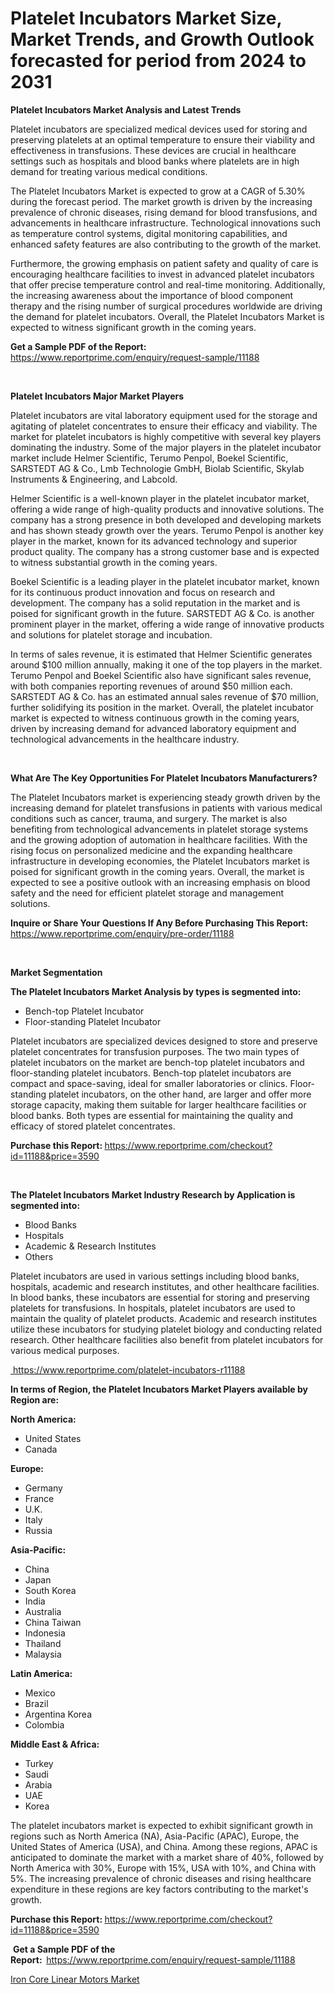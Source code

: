 <p><h1>Platelet Incubators Market Size, Market Trends, and Growth Outlook forecasted for period from 2024 to 2031</h1></p><p><strong>Platelet Incubators Market Analysis and Latest Trends</strong></p>
<p><p>Platelet incubators are specialized medical devices used for storing and preserving platelets at an optimal temperature to ensure their viability and effectiveness in transfusions. These devices are crucial in healthcare settings such as hospitals and blood banks where platelets are in high demand for treating various medical conditions.</p><p>The Platelet Incubators Market is expected to grow at a CAGR of 5.30% during the forecast period. The market growth is driven by the increasing prevalence of chronic diseases, rising demand for blood transfusions, and advancements in healthcare infrastructure. Technological innovations such as temperature control systems, digital monitoring capabilities, and enhanced safety features are also contributing to the growth of the market.</p><p>Furthermore, the growing emphasis on patient safety and quality of care is encouraging healthcare facilities to invest in advanced platelet incubators that offer precise temperature control and real-time monitoring. Additionally, the increasing awareness about the importance of blood component therapy and the rising number of surgical procedures worldwide are driving the demand for platelet incubators. Overall, the Platelet Incubators Market is expected to witness significant growth in the coming years.</p></p>
<p><strong>Get a Sample PDF of the Report:&nbsp;</strong> <a href="https://www.reportprime.com/enquiry/request-sample/11188">https://www.reportprime.com/enquiry/request-sample/11188</a></p>
<p>&nbsp;</p>
<p><strong>Platelet Incubators Major Market Players</strong></p>
<p><p>Platelet incubators are vital laboratory equipment used for the storage and agitating of platelet concentrates to ensure their efficacy and viability. The market for platelet incubators is highly competitive with several key players dominating the industry. Some of the major players in the platelet incubator market include Helmer Scientific, Terumo Penpol, Boekel Scientific, SARSTEDT AG & Co., Lmb Technologie GmbH, Biolab Scientific, Skylab Instruments & Engineering, and Labcold.</p><p>Helmer Scientific is a well-known player in the platelet incubator market, offering a wide range of high-quality products and innovative solutions. The company has a strong presence in both developed and developing markets and has shown steady growth over the years. Terumo Penpol is another key player in the market, known for its advanced technology and superior product quality. The company has a strong customer base and is expected to witness substantial growth in the coming years.</p><p>Boekel Scientific is a leading player in the platelet incubator market, known for its continuous product innovation and focus on research and development. The company has a solid reputation in the market and is poised for significant growth in the future. SARSTEDT AG & Co. is another prominent player in the market, offering a wide range of innovative products and solutions for platelet storage and incubation.</p><p>In terms of sales revenue, it is estimated that Helmer Scientific generates around $100 million annually, making it one of the top players in the market. Terumo Penpol and Boekel Scientific also have significant sales revenue, with both companies reporting revenues of around $50 million each. SARSTEDT AG & Co. has an estimated annual sales revenue of $70 million, further solidifying its position in the market. Overall, the platelet incubator market is expected to witness continuous growth in the coming years, driven by increasing demand for advanced laboratory equipment and technological advancements in the healthcare industry.</p></p>
<p>&nbsp;</p>
<p><strong>What Are The Key Opportunities For Platelet Incubators Manufacturers?</strong></p>
<p><p>The Platelet Incubators market is experiencing steady growth driven by the increasing demand for platelet transfusions in patients with various medical conditions such as cancer, trauma, and surgery. The market is also benefiting from technological advancements in platelet storage systems and the growing adoption of automation in healthcare facilities. With the rising focus on personalized medicine and the expanding healthcare infrastructure in developing economies, the Platelet Incubators market is poised for significant growth in the coming years. Overall, the market is expected to see a positive outlook with an increasing emphasis on blood safety and the need for efficient platelet storage and management solutions.</p></p>
<p><strong>Inquire or Share Your Questions If Any Before Purchasing This Report:</strong> <a href="https://www.reportprime.com/enquiry/pre-order/11188">https://www.reportprime.com/enquiry/pre-order/11188</a></p>
<p>&nbsp;</p>
<p><strong>Market Segmentation</strong></p>
<p><strong>The Platelet Incubators Market Analysis by types is segmented into:</strong></p>
<p><ul><li>Bench-top Platelet Incubator</li><li>Floor-standing Platelet Incubator</li></ul></p>
<p><p>Platelet incubators are specialized devices designed to store and preserve platelet concentrates for transfusion purposes. The two main types of platelet incubators on the market are bench-top platelet incubators and floor-standing platelet incubators. Bench-top platelet incubators are compact and space-saving, ideal for smaller laboratories or clinics. Floor-standing platelet incubators, on the other hand, are larger and offer more storage capacity, making them suitable for larger healthcare facilities or blood banks. Both types are essential for maintaining the quality and efficacy of stored platelet concentrates.</p></p>
<p><strong>Purchase this Report:&nbsp;</strong><a href="https://www.reportprime.com/checkout?id=11188&price=3590">https://www.reportprime.com/checkout?id=11188&price=3590</a></p>
<p>&nbsp;</p>
<p><strong>The Platelet Incubators Market Industry Research by Application is segmented into:</strong></p>
<p><ul><li>Blood Banks</li><li>Hospitals</li><li>Academic & Research Institutes</li><li>Others</li></ul></p>
<p><p>Platelet incubators are used in various settings including blood banks, hospitals, academic and research institutes, and other healthcare facilities. In blood banks, these incubators are essential for storing and preserving platelets for transfusions. In hospitals, platelet incubators are used to maintain the quality of platelet products. Academic and research institutes utilize these incubators for studying platelet biology and conducting related research. Other healthcare facilities also benefit from platelet incubators for various medical purposes.</p></p>
<p><a href="https://www.reportprime.com/platelet-incubators-r11188">&nbsp;https://www.reportprime.com/platelet-incubators-r11188</a></p>
<p><strong>In terms of Region, the Platelet Incubators Market Players available by Region are:</strong></p>
<p>
    <p> <strong> North America: </strong>
        <ul>
            <li>United States</li>
            <li>Canada</li>
        </ul>
        </p> 
    <p> <strong> Europe: </strong>
        <ul>
            <li>Germany</li>
            <li>France</li>
            <li>U.K.</li>
            <li>Italy</li>
            <li>Russia</li>
        </ul>
        </p> 
    <p> <strong> Asia-Pacific: </strong>
        <ul>
            <li>China</li>
            <li>Japan</li>
            <li>South Korea</li>
            <li>India</li>
            <li>Australia</li>
            <li>China Taiwan</li>
            <li>Indonesia</li>
            <li>Thailand</li>
            <li>Malaysia</li>
        </ul>
        </p> 
    <p> <strong> Latin America: </strong>
        <ul>
            <li>Mexico</li>
            <li>Brazil</li>
            <li>Argentina Korea</li>
            <li>Colombia</li>
        </ul>
        </p> 
    <p> <strong> Middle East & Africa: </strong>
        <ul>
            <li>Turkey</li>
            <li>Saudi</li>
            <li>Arabia</li>
            <li>UAE</li>
            <li>Korea</li>
        </ul>
    </p>
    </p>
<p><p>The platelet incubators market is expected to exhibit significant growth in regions such as North America (NA), Asia-Pacific (APAC), Europe, the United States of America (USA), and China. Among these regions, APAC is anticipated to dominate the market with a market share of 40%, followed by North America with 30%, Europe with 15%, USA with 10%, and China with 5%. The increasing prevalence of chronic diseases and rising healthcare expenditure in these regions are key factors contributing to the market's growth.</p></p>
<p><strong>Purchase this Report: </strong><a href="https://www.reportprime.com/checkout?id=11188&price=3590">https://www.reportprime.com/checkout?id=11188&price=3590</a></p>
<p>&nbsp;<strong>Get a Sample PDF of the Report:&nbsp;&nbsp;</strong><a href="https://www.reportprime.com/enquiry/request-sample/11188">https://www.reportprime.com/enquiry/request-sample/11188</a></p>
<p><strong></strong></p>
<p><p><a href="https://github.com/GroverBarry/Market-Research-Report-List-4/blob/main/iron-core-linear-motors-market.md">Iron Core Linear Motors Market</a></p></p>